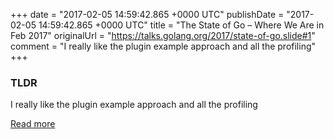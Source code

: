 +++
date = "2017-02-05 14:59:42.865 +0000 UTC"
publishDate = "2017-02-05 14:59:42.865 +0000 UTC"
title = "The State of Go – Where We Are in Feb 2017"
originalUrl = "https://talks.golang.org/2017/state-of-go.slide#1"
comment = "I really like the plugin example approach and all the profiling"
+++

### TLDR

I really like the plugin example approach and all the profiling

[Read more](https://talks.golang.org/2017/state-of-go.slide#1)
